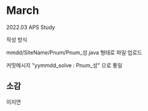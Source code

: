 # March
2022.03 APS Study

작성 방식

mmdd/SiteName/Pnum/Pnum_성.java 형태로 파일 업로드

커밋메시지 "yymmdd_solve : Pnum_성" 으로 통일

## 소감

이지연 
